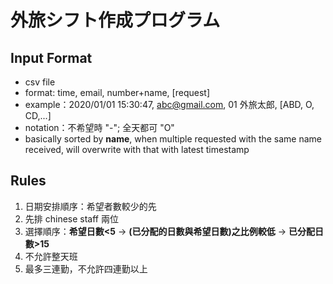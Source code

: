# 外旅シフト作成プログラム

## Input Format
- csv file
- format: time, email, number+name, \[request\]
- example：2020/01/01 15:30:47, abc@gmail.com, 01 外旅太郎, \[ABD, O, CD,...\]
- notation：不希望時 "-"; 全天都可 "O"
- basically sorted by **name**, when multiple requested with the same name received, will overwrite with that with latest timestamp

## Rules
1. 日期安排順序：希望者數較少的先
1. 先排 chinese staff 兩位
1. 選擇順序：**希望日數<5** &rarr; **\(已分配的日數與希望日數\)之比例較低** &rarr; **已分配日數>15** 
1. 不允許整天班
1. 最多三連勤，不允許四連勤以上
